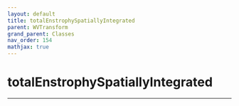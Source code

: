 ```yaml
---
layout: default
title: totalEnstrophySpatiallyIntegrated
parent: WVTransform
grand_parent: Classes
nav_order: 154
mathjax: true
---
```


#  totalEnstrophySpatiallyIntegrated




---

